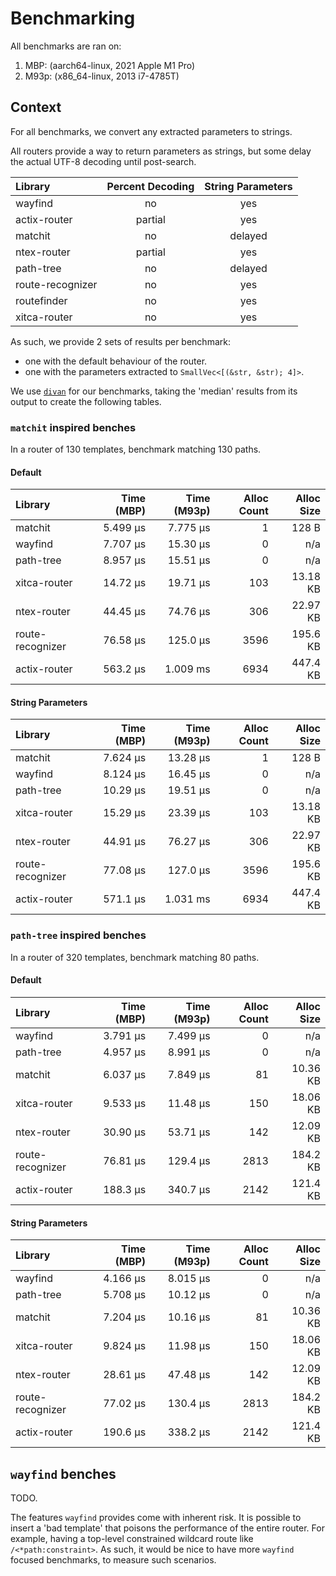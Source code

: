 # Benchmarking

All benchmarks are ran on:
1. MBP: (aarch64-linux, 2021 Apple M1 Pro)
2. M93p: (x86_64-linux, 2013 i7-4785T)

## Context

For all benchmarks, we convert any extracted parameters to strings.

All routers provide a way to return parameters as strings, but some delay the actual UTF-8 decoding until post-search.

| Library          | Percent Decoding | String Parameters |
|:-----------------|:----------------:|:-----------------:|
| wayfind          | no               | yes               |
| actix-router     | partial          | yes               |
| matchit          | no               | delayed           |
| ntex-router      | partial          | yes               |
| path-tree        | no               | delayed           |
| route-recognizer | no               | yes               |
| routefinder      | no               | yes               |
| xitca-router     | no               | yes               |

As such, we provide 2 sets of results per benchmark:
- one with the default behaviour of the router.
- one with the parameters extracted to `SmallVec<[(&str, &str); 4]>`.

We use [`divan`](https://github.com/nvzqz/divan) for our benchmarks, taking the 'median' results from its output to create the following tables.

### `matchit` inspired benches

In a router of 130 templates, benchmark matching 130 paths.

#### Default

| Library          | Time (MBP) | Time (M93p) | Alloc Count | Alloc Size |
|:-----------------|-----------:|------------:|------------:|-----------:|
| matchit          | 5.499 µs   | 7.775 µs    | 1           | 128 B      |
| wayfind          | 7.707 µs   | 15.30 µs    | 0           | n/a        |
| path-tree        | 8.957 µs   | 15.51 µs    | 0           | n/a        |
| xitca-router     | 14.72 µs   | 19.71 µs    | 103         | 13.18 KB   |
| ntex-router      | 44.45 µs   | 74.76 µs    | 306         | 22.97 KB   |
| route-recognizer | 76.58 µs   | 125.0 µs    | 3596        | 195.6 KB   |
| actix-router     | 563.2 µs   | 1.009 ms    | 6934        | 447.4 KB   |

#### String Parameters

| Library          | Time (MBP) | Time (M93p) | Alloc Count | Alloc Size |
|:-----------------|-----------:|------------:|------------:|-----------:|
| matchit          | 7.624 µs   | 13.28 µs    | 1           | 128 B      |
| wayfind          | 8.124 µs   | 16.45 µs    | 0           | n/a        |
| path-tree        | 10.29 µs   | 19.51 µs    | 0           | n/a        |
| xitca-router     | 15.29 µs   | 23.39 µs    | 103         | 13.18 KB   |
| ntex-router      | 44.91 µs   | 76.27 µs    | 306         | 22.97 KB   |
| route-recognizer | 77.08 µs   | 127.0 µs    | 3596        | 195.6 KB   |
| actix-router     | 571.1 µs   | 1.031 ms    | 6934        | 447.4 KB   |

### `path-tree` inspired benches

In a router of 320 templates, benchmark matching 80 paths.

#### Default

| Library          | Time (MBP) | Time (M93p) | Alloc Count | Alloc Size |
|:-----------------|-----------:|------------:|------------:|-----------:|
| wayfind          | 3.791 µs   | 7.499 µs    | 0           | n/a        |
| path-tree        | 4.957 µs   | 8.991 µs    | 0           | n/a        |
| matchit          | 6.037 µs   | 7.849 µs    | 81          | 10.36 KB   |
| xitca-router     | 9.533 µs   | 11.48 µs    | 150         | 18.06 KB   |
| ntex-router      | 30.90 µs   | 53.71 µs    | 142         | 12.09 KB   |
| route-recognizer | 76.81 µs   | 129.4 µs    | 2813        | 184.2 KB   |
| actix-router     | 188.3 µs   | 340.7 µs    | 2142        | 121.4 KB   |

#### String Parameters

| Library          | Time (MBP) | Time (M93p) | Alloc Count | Alloc Size |
|:-----------------|-----------:|------------:|------------:|-----------:|
| wayfind          | 4.166 µs   | 8.015 µs    | 0           | n/a        |
| path-tree        | 5.708 µs   | 10.12 µs    | 0           | n/a        |
| matchit          | 7.204 µs   | 10.16 µs    | 81          | 10.36 KB   |
| xitca-router     | 9.824 µs   | 11.98 µs    | 150         | 18.06 KB   |
| ntex-router      | 28.61 µs   | 47.48 µs    | 142         | 12.09 KB   |
| route-recognizer | 77.02 µs   | 130.4 µs    | 2813        | 184.2 KB   |
| actix-router     | 190.6 µs   | 338.2 µs    | 2142        | 121.4 KB   |

## `wayfind` benches

TODO.

The features `wayfind` provides come with inherent risk.
It is possible to insert a 'bad template' that poisons the performance of the entire router.
For example, having a top-level constrained wildcard route like `/<*path:constraint>`.
As such, it would be nice to have more `wayfind` focused benchmarks, to measure such scenarios.
